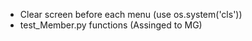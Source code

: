 - Clear screen before each menu (use os.system('cls')) 
- test_Member.py functions (Assinged to MG)
